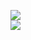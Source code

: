 [![](https://img.shields.io/badge/Made%20With-Github%20Spray-lightgrey.svg?style=for-the-badge&logo=github)](https://github.com/Annihil/github-spray#26622)  
[![](https://i.imgur.com/2DrTn0Z.gif)](https://github.com/Annihil/github-spray)